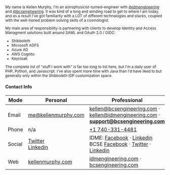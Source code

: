 <small>

My name is Kellen Murphy, I'm an astrophysicist-turned-engineer with [@idmengineering](https://github.com/idmengineering) and [@bcsengineering](https://github.com/bcsengineering). It was kind of a long and winding road to get to where I am today, and as a result I've got familiarity with a LOT of different technologies and stacks, coupled with the well-honed problem solving skills of a cosmologist. 

My main area of responsibility is partnering with clients to develop Identity and Access Managment solutions built around SAML and OAuth 2.0 / OIDC:

- Shibboleth
- Microsoft ADFS
- Azure AD
- AWS Cognito
- Keycloak

The complete list of "stuff I work with" is far too long to list here, but I'm a daily user of PHP, Python, and Javascript. I've also spent more time with Java than I'd have liked to but generally only within the Shibboleth IDP customization space.

</small>

#### Contact Info

Mode   | Personal                                                                                                 | Professional 
-----  | -------------------------------------------------------------------------------------------------------- | ------------------------------------------------------------
Email  | me@kellenmurphy.com                                                                                      | kellen@bcsengineering.com &middot; kellen@idmengineering.com &middot; **support@bcsengineering.com**
Phone  | n/a                                                                                                      | <a href="tel:+17403314481">+1 740-331-4481</a>
Social | [Twitter](https://twitter.com/kellenmurphy) <br /> [Linkedin](https://www.linkedin.com/in/kellenmurphy/) | IDME: [Facebook](http://www.facebook.com/IdentityManagementEngineering/) &middot; [Linkedin](https://www.linkedin.com/company/identity-management-engineering) <br/> BCSE [Facebook](http://www.facebook.com/bcsengineering//) &middot; [Twitter](https://twitter.com/bcsengineering) &middot; [Linkedin](https://www.linkedin.com/groups/BCS-Engineering-3603060)
Web    | [kellenmurphy.com](https://kellenmurphy.com)                                                                     | [idmengineering.com](https://idmengineering.com) &middot; [bcsengineering.com](https://bcsengineering.com)
